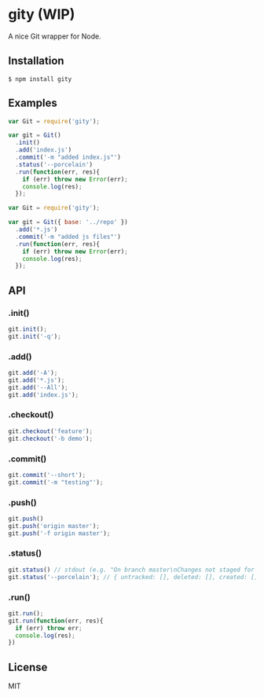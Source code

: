 
# gity (WIP)

A nice Git wrapper for Node.

## Installation

    $ npm install gity

## Examples

```js
var Git = require('gity');

var git = Git()
  .init()
  .add('index.js')
  .commit('-m "added index.js"')
  .status('--porcelain')
  .run(function(err, res){
    if (err) throw new Error(err);
    console.log(res);
  });
```

```js
var Git = require('gity');

var git = Git({ base: '../repo' })
  .add('*.js')
  .commit('-m "added js files"')
  .run(function(err, res){
    if (err) throw new Error(err);
    console.log(res);
  });
```

## API

### .init()

```js
git.init();
git.init('-q');
```
### .add()

```js
git.add('-A');
git.add('*.js');
git.add('--All');
git.add('index.js');
```

### .checkout()

```js
git.checkout('feature');
git.checkout('-b demo');
```

### .commit()

```js
git.commit('--short');
git.commit('-m "testing"');
```

### .push()

```js
git.push()
git.push('origin master');
git.push('-f origin master');
```

### .status()

```js
git.status() // stdout (e.g. "On branch master\nChanges not staged for commit:...")
git.status('--porcelain'); // { untracked: [], deleted: [], created: [], modified: [] }
```

### .run()

```js
git.run();
git.run(function(err, res){
  if (err) throw err;
  console.log(res);
})
```

## License

MIT
